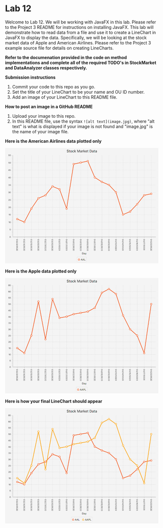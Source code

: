 # Lab 12

Welcome to Lab 12. 
We will be working with JavaFX in this lab. 
Please refer to the Project 3 README for instructions on installing JavaFX. 
This lab will demonstrate how to read data from a file and use it to create a LineChart in JavaFX to display the data. 
Specifically, we will be looking at the stock market data of Apple and American Airlines.
Please refer to the Project 3 example source file for details on creating LineCharts.

**Refer to the documenation provided in the code on method implementations and complete all of the required TODO's in StockMarket and DataAnalyzer classes respectively.**

**Submission instructions** 
1) Commit your code to this repo as you go.
2) Set the title of your LineChart to be your name and OU ID number.
2) Add an image of your LineChart to this README file.

**How to post an image in a GitHub README**
1) Upload your image to this repo.
2) In this README file, use the syntax `![alt text](image.jpg)`, where "alt text" is what is displayed if your image is not found and "image.jpg" is the name of your image file.

**Here is the American Airlines data plotted only**

![Lab12](StockDataAAL.png)

**Here is the Apple data plotted only**

![Lab12](StockDataAAPL.png)

**Here is how your final LineChart should appear**

![Lab12](StockDataBoth.png)
